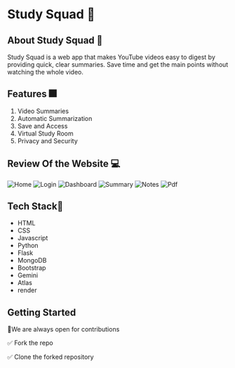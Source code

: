 ﻿# Study Squad 📖
## About Study Squad 🧿
Study Squad is a web app that makes YouTube videos easy to digest by providing quick, clear summaries. Save time and get the main points without watching the whole video.

## Features 🎆
1. Video Summaries
2. Automatic Summarization
3. Save and Access 
4. Virtual Study Room
5. Privacy and Security

## Review Of the Website 💻
![Home](https://github.com/Neelothpal/data-hackfest-project/assets/106467796/e687b70f-94e1-4ee3-8917-fd848e475f6b)
![Login](https://github.com/Neelothpal/data-hackfest-project/assets/106467796/b747fce8-566a-4239-af11-3a6dc468c396)
![Dashboard](https://github.com/Neelothpal/data-hackfest-project/assets/106467796/6a2ad040-dba9-499d-bf90-ed47b996b367)
![Summary](https://github.com/Neelothpal/data-hackfest-project/assets/106467796/bfe1b5b3-8077-450a-b97e-943c546afee4)
![Notes](https://github.com/Neelothpal/data-hackfest-project/assets/106467796/2c057694-07e3-423c-9d79-011892b10ef6)
![Pdf](https://github.com/Neelothpal/data-hackfest-project/assets/106467796/f422d026-8b20-464f-90f2-9ff6c0228012)

## Tech Stack🚀
- HTML
- CSS
- Javascript
- Python
- Flask
- MongoDB
- Bootstrap
- Gemini
- Atlas
- render

## Getting Started 
📌We are always open for contributions

✅ Fork the repo

✅ Clone the forked repository

